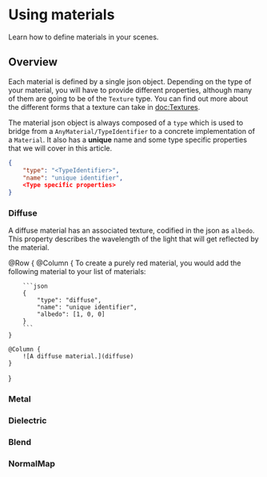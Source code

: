 # Using materials

Learn how to define materials in your scenes.

## Overview

Each material is defined by a single json object. Depending on the type of your material, you will have to provide different properties, although many of them are going to be of the ``Texture`` type. You can find out more about the different forms that a texture can take in <doc:Textures>.

The material json object is always composed of a `type` which is used to bridge from a ``AnyMaterial/TypeIdentifier`` to a concrete implementation of a ``Material``. It also has a **unique** name and some type specific properties that we will cover in this article. 

```json
{
    "type": "<TypeIdentifier>",
    "name": "unique identifier",
    <Type specific properties>
}
```

### Diffuse

A diffuse material has an associated texture, codified in the json as `albedo`. This property describes the wavelength of the light that will get reflected by the material.

@Row {
    @Column {
        To create a purely red material, you would add the following material to your list of materials:

        ```json
        {
            "type": "diffuse",
            "name": "unique identifier",
            "albedo": [1, 0, 0]
        }
        ```
    }
    
    @Column {
        ![A diffuse material.](diffuse)
    }
}




### Metal

### Dielectric

### Blend

### NormalMap

